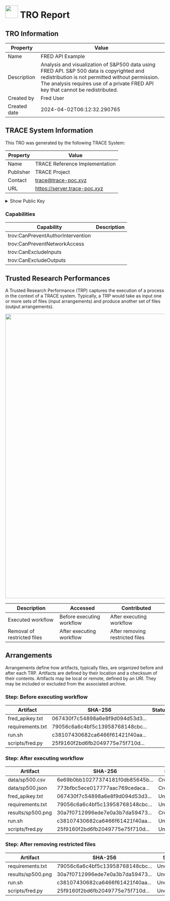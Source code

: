 # <img src="https://transparency-certified.github.io/trace-specification/_static/logo.png" width=40/> TRO Report


## TRO Information
| Property     | Value | 
| --------     | ----- | 
| Name         | FRED API Example |
| Description  | Analysis and visualization of S&P500 data using FRED API. S&P 500 data is copyrighted and redistribution is not permitted without permission. The analysis requires use of a private FRED API key that cannot be redistributed. |
| Created by   | Fred User |
| Created date | 2024-04-02T06:12:32.290765 |


## TRACE System Information

This TRO was generated by the following TRACE System:

| Property     | Value | 
| --------     | ----- | 
| Name         | TRACE Reference Implementation |
| Publisher    | TRACE Project |
| Contact      | trace@trace-poc.xyz |
| URL          | https://server.trace-poc.xyz |

<details>
<summary>Show Public Key</summary>
-----BEGIN PGP PUBLIC KEY BLOCK-----

mQGNBGX9m8ABDACxIQfUvNP4Glmg3Ep3lXewGzRO0O+6WPbImnkLfnF2nIv6Bnwx
ofi/GenqFtKESRiLYGHD6p4pvZbIyJXuz3fsEf5Jcqy3Z7HodjRqMPYrygikdiRH
B9rjf+N2yNgpNkTYWAftScupuMN4KOVYF8q4Lxq0VM32SehnCQfFIWMz/5TBJ+D/
Dkd1Ytydz63LO3q4sP45dXnv1VFG2JiEckK7GixWbYHo2L7xagYV4WPl2+9kwDNI
1I3Etl0WJIbPZzifjVVZ78Nt9wwf3dlvBdpRFWZxhJlqQDRPEp2u2/bYLwwlRw++
gfUxnVmI6eOn4QzjYZn4ItGMRZv0bvO0ozYKut0ZSB13CFwm7CaANvOiOhmdpRXI
HXfB+u4NRUVOmRAhqH+42cQH0qoopi8Gmj8OJ8fUJ8b5oLckKLKzhRwH4vgqXG5t
dnXkxFZzt/sEUFVEf1QOCrWjAdcw92T5oP0UEexEwJki+GWH0P4p7NSbDOGj6hP9
+IIPVxScoe/NUJUAEQEAAbQwVFJBQ0UgRXhhbXBsZSA8dHJhbnNwYXJlbmN5LWNl
cnRpZmllZEBnbWFpbC5jb20+iQHRBBMBCAA7FiEEXfT5l1X76qZu4PefgsV9SGwp
9LcFAmX9m8ACGwMFCwkIBwICIgIGFQoJCAsCBBYCAwECHgcCF4AACgkQgsV9SGwp
9Lem9gv/SG7avvfUHbapyb79Bpd03MddTDyzjsH5xsKASaLhdtWEn6w7+5tMnMLa
hIw6rf/S+dTIu/6KPqpJkdTWhq3MoTH2lz381U98xIUAjFL5CNrf4oUnTgDdKTzl
WIwTZybcfOCNhYKKAOJZQQ/wklNklRbZKIW+TOyaUzsSf4uOuKC9QEtAwnJe9a+Q
IPJlrRxqUKLZcgGAlGfqV6wbNt/ZcR/JeNpa4oMSDQop66BnhPYHjVsw1U5eWwM0
NvnaRqW+PNZlZj+UvsFY7s5CPtLV3LGd7Df3dqv9aQ0UflMKTsdp9giEnTDhEhdt
HUp825Q87vQreYJrqLw4jmukIt3TyEIBGA3uj5Va3SGm6V097ZXH9R2eOm+1SExZ
zsZWa13l+kZ+VPk4ccEZsdxIXwM74aLCHkJVi6bn7zPHvuVt10n0IvdFgNSw2R/K
4MTCvqScxCQr0sQdJkmoXmHwYZU8j2wSwnBcpW4Mczc89q9mKa39HWjbqjiUFYgE
LPURlgQ3uQGNBGX9m8ABDAC3kz7CnB6WKbKxYVTTuK4J9qYE10JVLxMVyb7Vx/Lz
AuhJA+UAotkqOXZCntNfDftN9nI8OSPfwZm3imLKj9v7AcJdWdghkun8IAEtUG1H
s5HgPYEvDz/I4kO9FF11whXkqsCjeDr+FFMLvRLZfcV1tM/ldofRTq4aTeYcbkpc
ycMxTKI8cmsLASArj8OVfB4WegHXOvq42SnYipTDHhX7AXvvq2ePAxcFOvEmQaxz
CLnnEkZZ6G9lZ9U4eNypgjrhcFIIMV+g4FWO16+tz/PRlPLlH37GgMtZkjApqW+t
Nz6yqSr8N5LQW3uY5UfNSejoxa+YqbR/Whb55WlP/KkgI40gEpaRCM+8q7Dguvxy
PMMIh1CmW3lCaT2ewrNii2oCOpKSCu62CnlAuCR7bVqUhWrioDv4mNOqPhUaKpdv
Q0p7GOFZBaZ/f3LIEh5PJjLd1YcPbLY9fSoP5/0ZBHrn6u9wIjuGtySzASF/6kva
HG5NjBMNau3z4v7leJPpMZMAEQEAAYkBtgQYAQgAIBYhBF30+ZdV++qmbuD3n4LF
fUhsKfS3BQJl/ZvAAhsMAAoJEILFfUhsKfS3OFML/AgDoySZ6nTor0qK8EiASxbH
zRoPUmVy+aNxdMHvGNIIU/EpUeGfOFlSPYWVRZC2sPmLU7VqLws1LLhWskT09i4T
ZwEq15tpPhyt8RHv2FxYKkdqB8XTdgMTeygjRT1FROFfBJOc+XPIW30hbs6rOlGa
uXWYLS016hk6j7HKeqTIHQH10VSKI22XrDm93R+f/BCxX/k9n1/tQv6nM7YwFEa8
38qfyV0Ewij/kxsLVsH5/ZCY4s0Dgy1WNaTHoqsoK4IzBigpcD2Ay9cOXKuYJuvn
Gk4HIx0NA8j5fqWSIfBqB6hnWO/BlfCHbK1ZngiZ/ZE37rvG1YRNa3LrgImoNp9n
rcDKX4mWT9oJcyQPdBQD1ZAcu+c8cpLHYp3qzggFTv/DgpalwIVdjjoCcpt/DdoP
arHo2ftxxJkHZL7HQH2BMJDXgRxd7p/DPqkZQVinMGLm74mnGS7ztyyudfBLc7ka
r4yf2lrLtCwAKNe0R2LjpNj8GAcKiyoDzN9GTpHV3A==
=WIXI
-----END PGP PUBLIC KEY BLOCK-----

</details>

### Capabilities
| Capability  | Description  | 
| ----------- | ------------ |
| trov:CanPreventAuthorIntervention |  |
| trov:CanPreventNetworkAccess |  |
| trov:CanExcludeInputs |  |
| trov:CanExcludeOutputs |  |

## Trusted Research Performances

A Trusted Research Performance (TRP) captures the execution of a process in the context of a TRACE system. Typically, a TRP would take as input one or more sets of files (input arrangements) and produce another set of files (output arrangements).

<img src="workflow.png" width=900>

| Description  | Accessed     |  Contributed     |  
| -----------  | ------------ |  ------------ |
| Executed workflow | Before executing workflow | After executing workflow  |
| Removal of restricted files | After executing workflow | After removing restricted files  |


## Arrangements

Arrangements define how artifacts, typically files, are organized before and after each TRP. Artifacts are defined by their location and a checksum of their contents. Artifacts may be local or remote, defined by an URI. They may be included or excluded from the associated archive.
### Step: Before executing workflow
| Artifact | SHA-256  | Status |
| -------- | -------- | ------ |
| fred_apikey.txt | 067430f7c54898a6e8f9d094d53d3... |  |
| requirements.txt | 79056c6a6c4bf5c13958768148cbc... |  |
| run.sh | c38107430682ca6466f61421f40aa... |  |
| scripts/fred.py | 25f9160f2bd6fb2049775e75f710d... |  |
### Step: After executing workflow
| Artifact | SHA-256  | Status |
| -------- | -------- | ------ |
| data/sp500.csv | 6e69b0bb10277374181f0db85645b... | Created |
| data/sp500.json | 773bfbc5ece017777aac769cedaca... | Created |
| fred_apikey.txt | 067430f7c54898a6e8f9d094d53d3... | Unchanged |
| requirements.txt | 79056c6a6c4bf5c13958768148cbc... | Unchanged |
| results/sp500.png | 30a7f0712996ede7e0a3b7da59473... | Created |
| run.sh | c38107430682ca6466f61421f40aa... | Unchanged |
| scripts/fred.py | 25f9160f2bd6fb2049775e75f710d... | Unchanged |
### Step: After removing restricted files
| Artifact | SHA-256  | Status |
| -------- | -------- | ------ |
| requirements.txt | 79056c6a6c4bf5c13958768148cbc... | Unchanged |
| results/sp500.png | 30a7f0712996ede7e0a3b7da59473... | Unchanged |
| run.sh | c38107430682ca6466f61421f40aa... | Unchanged |
| scripts/fred.py | 25f9160f2bd6fb2049775e75f710d... | Unchanged |


